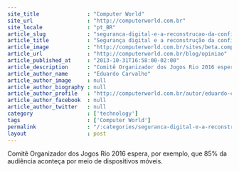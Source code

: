 ```yaml
---
site_title               : "Computer World"
site_url                 : "http://computerworld.com.br"
site_locale              : "pt_BR"
article_slug             : "seguranca-digital-e-a-reconstrucao-da-confianca-com-o-cliente"
article_title            : "Segurança digital e a reconstrução da confiança com o cliente"
article_image            : "http://computerworld.com.br/sites/beta.computerworld.com.br/files/news_articles/mascotes_rio_2016_olimpiadas_jogos.jpg"
article_url              : "http://computerworld.com.br/blog/opiniao"
article_published_at     : "2013-10-31T16:58:00-02:00"
article_description      : "Comitê Organizador dos Jogos Rio 2016 espera, por exemplo, que 85% da audiência aconteça por meio de dispositivos móveis."
article_author_name      : "Eduardo Carvalho"
article_author_image     : null
article_author_biography : null
article_author_profile   : "http://computerworld.com.br/autor/eduardo-carvalho-0"
article_author_facebook  : null
article_author_twitter   : null
category                 : ['technology']
tags                     : ['Computer World']
permalink                : "/:categories/seguranca-digital-e-a-reconstrucao-da-confianca-com-o-cliente/"
layout                   : post
---
```


Comitê Organizador dos Jogos Rio 2016 espera, por exemplo, que 85% da audiência aconteça por meio de dispositivos móveis.
